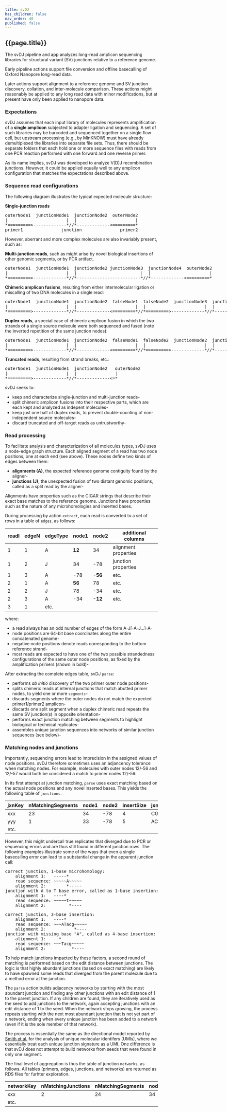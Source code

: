 ```yaml
---
title: svDJ
has_children: false
nav_order: 40
published: false
---
```


## {{page.title}}

The svDJ pipeline and app analyzes long-read amplicon sequencing
libraries for structural variant (SV) junctions
relative to a reference genome.

Early pipeline actions support file conversion and offline basecalling of
Oxford Nanopore long-read data.

Later actions support alignment to a reference genome and SV junction
discovery, collation, and inter-molecule comparison. These actions
might reasonably be applied to any long read data with minor modifications,
but at present have only been applied to nanopore data.

### Expectations
svDJ assumes that each input library of molecules represents amplification
of a **single amplicon** subjected to adapter ligation and sequencing.
A set of such libraries may be barcoded and sequenced together on a
single flow cell, but upstream processing (e.g., by MinKNOW) must have
already demultiplexed the libraries into separate file sets.
Thus, there should be separate folders that each hold one or more sequence
files with reads from one PCR reaction performed with one forward
and one reverse primer.

As its name implies, svDJ was developed to analyze V(D)J recombination
junctions. However, it could be applied equally well to any amplicon
configuration that matches the expectations described above.

### Sequence read configurations
The following diagram illustrates the typical expected molecule structure:

**Single-junction reads**

<pre style="width: 1000px;">
outerNode1  junctionNode1  junctionNode2  outerNode2 
|                       |  |                       | 
*=========>-------------*//*-------------<=========* 
primer1               junction               primer2 
</pre>
However, aberrant and more complex molecules are also invariably present, such as:

**Multi-junction reads**, such as might arise by novel biological insertions of other genomic segments, or by PCR artifact.

<pre style="width: 1000px;">
outerNode1  junctionNode1  junctionNode2 junctionNode3  junctionNode4  outerNode2 
|                       |  |                         |  |                       | 
*=========>-------------*//*-------------------------*//*-------------<=========* 
</pre>
**Chimeric amplicon fusions**, resulting from either intermolecular ligation or miscalling of two DNA molecules in a single read:

<pre style="width: 1000px;">
outerNode1  junctionNode1  junctionNode2  falseNode1  falseNode2  junctionNode3  junctionNode4  outerNode2 
|                       |  |                       |  |                       |  |                       | 
*=========>-------------*//*-------------<=========*//*=========>-------------*//*-------------<=========* 
</pre>
**Duplex reads**, a special case of chimeric amplicon fusion in which the two strands of a single source molecule were both sequenced and fused (note the inverted repetition of the same junction nodes):

<pre style="width: 1000px;">
outerNode1  junctionNode1  junctionNode2  falseNode1  falseNode2  junctionNode2  junctionNode1  outerNode2 
|                       |  |                       |  |                       |  |                       | 
*=========>-------------*//*-------------<=========*//*=========>-------------*//*-------------<=========* 
</pre>
**Truncated reads**, resulting from strand breaks, etc.:

<pre style="width: 1000px;">
outerNode1  junctionNode1  junctionNode2   outerNode2 
|                       |  |               | 
*=========>-------------*//*-------------<=* 
</pre>
svDJ seeks to:
- keep and characterize single-junction and multi-junction reads- 
- split chimeric amplicon fusions into their respective parts, which are each kept and analyzed as indepent molecules- 
- keep just one half of duplex reads, to prevent double-counting of non-independent source molecules- 
- discard truncated and off-target reads as untrustworthy- 

### Read processing
To facilitate analysis and characterization of all molecules types, svDJ uses
a node-edge graph structure. Each aligned segment
of a read has two node positions, one at each end (see above). These nodes define two kinds
of edges between them:


- **alignments (A)**, the expected reference genome contiguity found by the aligner- 
- **junctions (J)**, the unexpected fusion of two distant genomic positions, called as a split read by the aligner- 

Alignments have properties such as the CIGAR strings that describe their
exact base matches to the reference genome.
Junctions have properties such as the nature of any
microhomologies and inserted bases.

During processing by action <code>extract</code>, each read is converted to a set of rows in a table of <code>edges</code>, as follows:

<table>
<thead>
<tr>
<th>readI</th>
<th>edgeN</th>
<th>edgeType</th>
<th>node1</th>
<th>node2</th>
<th>additional columns</th>
</tr>
</thead>
<tbody>
<tr>
<td>1</td>
<td>1</td>
<td>A</td>
<td><strong>12</strong></td>
<td>34</td>
<td>alignment properties</td>
</tr>
<tr>
<td>1</td>
<td>2</td>
<td>J</td>
<td>34</td>
<td>-78</td>
<td>junction properties</td>
</tr>
<tr>
<td>1</td>
<td>3</td>
<td>A</td>
<td>-78</td>
<td><strong>-56</strong></td>
<td>etc.</td>
</tr>
<tr>
<td>2</td>
<td>1</td>
<td>A</td>
<td><strong>56</strong></td>
<td>78</td>
<td>etc.</td>
</tr>
<tr>
<td>2</td>
<td>2</td>
<td>J</td>
<td>78</td>
<td>-34</td>
<td>etc.</td>
</tr>
<tr>
<td>2</td>
<td>3</td>
<td>A</td>
<td>-34</td>
<td><strong>-12</strong></td>
<td>etc.</td>
</tr>
<tr>
<td>3</td>
<td>1</td>
<td>etc.</td>
<td></td>
<td></td>
<td></td>
</tr>
</tbody>
</table>
where:


- a read always has an odd number of edges of the form A-J[-A-J...]-A- 
- node positions are 64-bit base coordinates along the entire concatenated genome- 
- negative node positions denote reads corresponding to the bottom reference strand- 
- most reads are expected to have one of the two possible strandedness configurations of the same outer node positions, as fixed by the amplification primers (shown in bold)- 

After extracting the complete edges table, svDJ <code>parse</code>:


- performs <em>ab initio</em> discovery of the two primer outer node positions- 
- splits chimeric reads at internal junctions that match abutted primer nodes, to yield one or more <code>segments</code>- 
- discards segments where the outer nodes do not match the expected primer1/primer2 amplicon- 
- discards one split segment when a duplex chimeric read repeats the same SV junction(s) in opposite orientation- 
- performs exact junction matching between segments to highlight biological or technical replicates- 
- assembles unique junction sequences into networks of similar junction sequences (see below)- 

### Matching nodes and junctions
Importantly, sequencing errors lead to imprecision in the assigned values of node positions.
svDJ therefore sometimes uses an adjancency tolerance when matching nodes. For example,
molecules with outer nodes 12/-56 and 12/-57 would both be considered a match to
primer nodes 12/-56.

In its first attempt at junction matching, <code>parse</code> uses exact matching based on the
actual node positions and any novel inserted bases. This yields the following table of
<code>junctions</code>.

<table>
<thead>
<tr>
<th>jxnKey</th>
<th>nMatchingSegments</th>
<th>node1</th>
<th>node2</th>
<th>insertSize</th>
<th>jxnSeq</th>
<th>etc.</th>
</tr>
</thead>
<tbody>
<tr>
<td>xxx</td>
<td>23</td>
<td>34</td>
<td>-78</td>
<td>4</td>
<td>CGTA</td>
<td></td>
</tr>
<tr>
<td>yyy</td>
<td>1</td>
<td>33</td>
<td>-78</td>
<td>5</td>
<td>ACGTA</td>
<td></td>
</tr>
<tr>
<td>etc.</td>
<td></td>
<td></td>
<td></td>
<td></td>
<td></td>
<td></td>
</tr>
</tbody>
</table>
However, this might undercall true replicates that diverged due to PCR or
sequencing errors and are thus still found in different junction rows.
The following examples illustrate some of the ways that even a single basecalling error
can lead to a substantial change in the apparent junction call:

<pre>
correct junction, 1-base microhomology:
    alignment 1:   -----*
    read sequence: ~~~~~A~~~~~
    alignment 2:        *-----
junction with A to T base error, called as 1-base insertion:
    alignment 1:   ----*
    read sequence: ~~~~~t~~~~~
    alignment 2:         *----
</pre>
<pre>
correct junction, 3-base insertion:
    alignment 1:   ----*
    read sequence: ~~~ATacg~~~~~
    alignment 2:           *----
junction with missing base "A", called as 4-base insertion:
    alignment 1:   --*
    read sequence: ~~~Tacg~~~~~
    alignment 2:          *----
</pre>
To help match junctions impacted by these factors, a second
round of matching is performed based on the edit distance between junctions.
The logic is that highly abundant junctions (based on exact matching)
are likely to have spawned some reads that diverged from the parent molecule
due to a method error at the junction.

The <code>parse</code> action builds
adjacency networks by starting with the most abundant junction
and finding any other junctions with an edit distance of 1 to the parent junction. If any children are found, they are iteratively used as the seed to add junctions to the network, again accepting junctions with
an edit distance of 1 to the seed. When the network stops growing, the process
repeats starting with the next most abundant junction that is not yet part of a
network, ending when every unique junction has been added to a network
(even if it is the sole member of that network).

The process is essentially the same as the directional model reported by
<a href="https://www.ncbi.nlm.nih.gov/pmc/articles/PMC5340976/">Smith et al.</a>
for the analysis of unique molecular identifers (UMIs), where we
essentially treat each unique junction signature as a UMI.
One difference is that svDJ does not attempt to build networks from seeds
that were found in only one segment.

The final level of aggregation is thus the table of junction <code>networks</code>, as follows.
All tables (primers, edges, junctions, and networks) are returned as RDS files for furhter
exploration.

<table>
<thead>
<tr>
<th>networkKey</th>
<th>nMatchingJunctions</th>
<th>nMatchingSegments</th>
<th>node1</th>
<th>node2</th>
<th>insertSize</th>
<th>jxnSeq</th>
<th>etc.</th>
</tr>
</thead>
<tbody>
<tr>
<td>xxx</td>
<td>2</td>
<td>24</td>
<td>34</td>
<td>-78</td>
<td>4</td>
<td>CGTA</td>
<td></td>
</tr>
<tr>
<td>etc.</td>
<td></td>
<td></td>
<td></td>
<td></td>
<td></td>
<td></td>
<td></td>
</tr>
</tbody>
</table>

</body>
</html>
